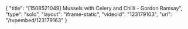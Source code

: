 {
    "title": "[1508521049] Mussels with Celery and Chilli - Gordon Ramsay",
    "type": "solo",
    "layout": "iframe-static",
    "videoId": "123179163",
    "url": "\/tvpembed\/123179163"
}